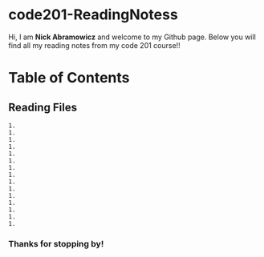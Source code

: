 # code201-ReadingNotess

Hi, I am **Nick Abramowicz** and welcome to my Github page. Below you will find all my reading notes from my code 201 course!!

# Table of Contents

## Reading Files

    1.
    1.
    1.
    1.
    1.
    1.
    1.
    1.
    1.
    1.
    1.
    1.
    1.
    1.
    1.

### Thanks for stopping by!
